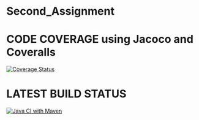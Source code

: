 # Second_Assignment

# CODE COVERAGE using Jacoco and Coveralls
[![Coverage Status](https://coveralls.io/github/guirongLan/Second_Assignment/badge.svg?branch=main)](https://coveralls.io/github/guirongLan/Second_Assignment?branch=main)

# LATEST BUILD STATUS
[![Java CI with Maven](https://github.com/guirongLan/Second_Assignment/actions/workflows/maven.yml/badge.svg?branch=main)](https://github.com/guirongLan/Second_Assignment/actions/workflows/maven.yml)
